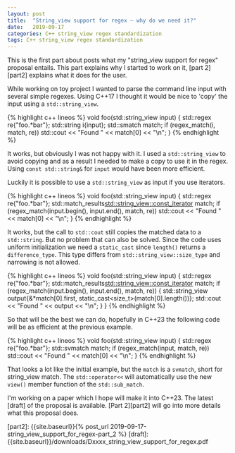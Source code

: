 ```yaml
---
layout: post
title:  "String_view support for regex – why do we need it?"
date:   2019-09-17
categories: C++ string_view regex standardization
tags: C++ string_view regex standardization
---
```

This is the first part about posts what my "string_view support for regex"
proposal entails. This part explains why I started to work on it,
[part 2][part2] explains what it does for the user.

While working on toy project I wanted to parse the command line input with
several simple regexes. Using C++17 I thought it would be nice to 'copy' the
input using a `std::string_view`.

{% highlight c++ lineos %}
void foo(std::string_view input) {
	std::regex re{"foo.*bar"};
	std::string i{input};
	std::smatch match;
	if (regex_match(i, match, re))
		std::cout << "Found " << match[0] << "\n";
}
{% endhighlight %}

It works, but obviously I was not happy with it. I used a `std::string_view` to
avoid copying and as a result I needed to make a copy to use it in the regex.
Using `const std::string&` for `input` would have been more efficient.

Luckily it is possible to use a `std::string_view` as input if you use
iterators.

{% highlight c++ lineos %}
void foo(std::string_view input) {
	std::regex re{"foo.*bar"};
	std::match_results<std::string_view::const_iterator> match;
	if (regex_match(input.begin(), input.end(), match, re))
		std::cout << "Found " << match[0] << "\n";
}
{% endhighlight %}

It works, but the call to `std::cout` still copies the matched data to a
`std::string`. But no problem that can also be solved. Since the code uses
uniform initialization we need a `static_cast` since `length()` returns a
`difference_type`. This type differs from `std::string_view::size_type`
and narrowing is not allowed.

{% highlight c++ lineos %}
void foo(std::string_view input) {
	std::regex re{"foo.*bar"};
	std::match_results<std::string_view::const_iterator> match;
	if (regex_match(input.begin(), input.end(), match, re)) {
		std::string_view output{&*match[0].first,
		                        static_cast<size_t>(match[0].length())};
		std::cout << "Found " << output << "\n";
	}
}
{% endhighlight %}

So that will be the best we can do, hopefully in C++23 the following code will
be as efficient at the previous example.

{% highlight c++ lineos %}
void foo(std::string_view input) {
	std::regex re{"foo.*bar"};
	std::svmatch match;
	if (regex_match(input, match, re))
		std::cout << "Found " << match[0] << "\n";
}
{% endhighlight %}

That looks a lot like the initial example, but the `match` is a `svmatch`, short
for string_view match. The `std::operator<<` will automatically use the new
`view()` member function of the `std::sub_match`.

I'm working on a paper which I hope will make it into C++23. The latest [draft]
of the proposal is available. [Part 2][part2] will go into more details what
this proposal does.


[part2]: {{site.baseurl}}{% post_url 2019-09-17-string_view_support_for_regex-part_2 %}
[draft]: {{site.baseurl}}/downloads/Dxxxx_string_view_support_for_regex.pdf
